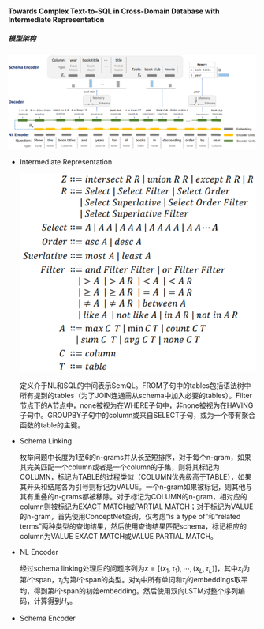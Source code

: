 #### Towards Complex Text-to-SQL in Cross-Domain Database with Intermediate Representation

##### 模型架构

![model](asset/model.png)

* Intermediate Representation

  ![grammar](asset/grammar.png)

  定义介于NL和SQL的中间表示SemQL。FROM子句中的tables包括语法树中所有提到的tables（为了JOIN连通需从schema中加入必要的tables）。Filter节点下的A节点中，none被视为在WHERE子句中，非none被视为在HAVING子句中。GROUPBY子句中的column或来自SELECT子句，或为一个带有聚合函数的table的主键。

* Schema Linking

  枚举问题中长度为1至6的n-grams并从长至短排序，对于每个n-gram，如果其完美匹配一个column或者是一个column的子集，则将其标记为COLUMN，标记为TABLE的过程类似（COLUMN优先级高于TABLE），如果其开头和结尾各为引号则标记为VALUE。一个n-gram如果被标记，则其他与其有重叠的n-grams都被移除。对于标记为COLUMN的n-gram，相对应的column则被标记为EXACT MATCH或PARTIAL MATCH；对于标记为VALUE的n-gram，首先使用ConceptNet查询，仅考虑“is a type of”和“related terms”两种类型的查询结果，然后使用查询结果匹配schema，标记相应的column为VALUE EXACT MATCH或VALUE PARTIAL MATCH。

* NL Encoder

  经过schema linking处理后的问题序列为$x = [(x_1, \tau_1), \cdots, (x_L, \tau_L)]$，其中$x_i$为第$i$个span，$\tau_i$为第$i$个span的类型。对$x_i$中所有单词和$\tau_i$的embeddings取平均，得到第$i$个span的初始embedding。然后使用双向LSTM对整个序列编码，计算得到$H_x$。

* Schema Encoder

  
